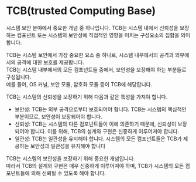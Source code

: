 # TCB(trusted Computing Base)
시스템 보안 분야에서 중요한 개념 중 하나입니다. TCB는 시스템 내에서 신뢰성을 보장하는 컴포넌트 또는 시스템의 보안성에 직접적인 영향을 미치는 구성요소의 집합을 의미합니다.

TCB는 시스템 보안에서 가장 중요한 요소 중 하나로, 시스템 내부에서의 공격과 외부에서의 공격에 대한 보호를 제공합니다.  
TCB는 시스템 내부에서의 모든 컴포넌트들 중에서, 보안성을 보장해야 하는 부분들로 구성됩니다.  
예를 들어, OS 커널, 보안 모듈, 암호화 모듈 등이 TCB에 해당합니다.

TCB는 시스템의 신뢰성을 보장하기 위해 다음과 같은 특성을 가져야 합니다.

* 보안성: TCB는 외부 공격으로부터 보호되어야 합니다. TCB는 시스템의 핵심적인 부분이므로, 보안성이 보장되어야 합니다.
* 신뢰성: TCB는 시스템의 다른 컴포넌트들이 이에 의존하기 때문에, 신뢰성이 보장되어야 합니다. 이를 위해, TCB의 설계와 구현은 신중하게 이루어져야 합니다.
* 일관성: TCB는 일관성을 유지해야 합니다. 시스템의 모든 컴포넌트들은 TCB가 제공하는 보안성과 일관성을 유지해야 합니다

TCB는 시스템의 보안성을 보장하기 위해 중요한 개념입니다.  
따라서 TCB의 설계와 구현은 매우 신중하게 이루어져야 하며, TCB가 시스템의 모든 컴포넌트들에 의해 신뢰될 수 있도록 해야 합니다.

